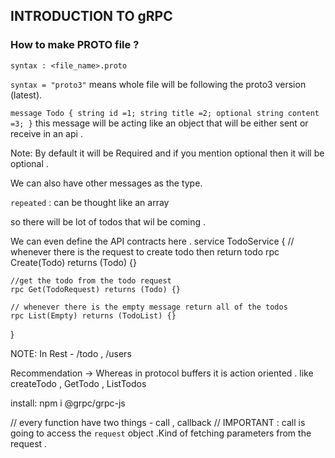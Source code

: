 ## INTRODUCTION TO gRPC 

### How to make PROTO file ?

`syntax : <file_name>.proto `

`syntax = "proto3"` means whole file will be following the proto3 version (latest).

`message Todo {
    string id =1;
    string title =2;
    optional string content =3;
}` this message will be acting like an object that will be either sent or receive in an api . 

Note: By default it will be Required and if you mention optional then it will be optional .

We can also have other messages as the type.

`repeated` : can be thought like an array 

so there will be lot of todos that wil be coming .

We can even define the API contracts here . 
service TodoService
{
    // whenever there is the request to create todo then return todo 
    rpc Create(Todo) returns (Todo) {}

    //get the todo from the todo request
    rpc Get(TodoRequest) returns (Todo) {}

    // whenever there is the empty message return all of the todos 
    rpc List(Empty) returns (TodoList) {}
}

NOTE:
In Rest - /todo , /users

Recommendation ->
Whereas in protocol buffers it is action oriented . like createTodo , GetTodo , ListTodos

install: npm i @grpc/grpc-js


// every function have two things - call , callback 
// IMPORTANT : call is going to access the `request` object .Kind of fetching parameters from the request .  